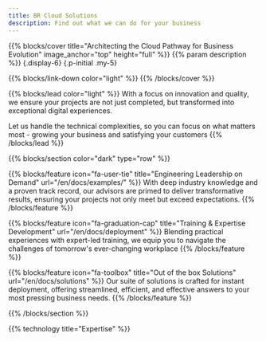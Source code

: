 ```yaml
---
title: BR Cloud Solutions
description: Find out what we can do for your business
---
```


{{% blocks/cover title="Architecting the Cloud Pathway for Business Evolution" image_anchor="top" height="full" %}}
{{% param description %}}
{.display-6}
{.p-initial .my-5}

{{% blocks/link-down color="light" %}}
{{% /blocks/cover %}}

{{% blocks/lead color="light" %}}
With a focus on innovation and quality, we ensure your projects are not just completed, but transformed into exceptional digital experiences.

Let us handle the technical complexities, so you can focus on what matters most - growing your business and satisfying your customers
{{% /blocks/lead %}}

{{% blocks/section color="dark" type="row" %}}

{{% blocks/feature icon="fa-user-tie" title="Engineering Leadership on Demand" url="/en/docs/examples/" %}}
With deep industry knowledge and a proven track record, our advisors are primed to deliver transformative results, ensuring your projects not only meet but exceed expectations.
{{% /blocks/feature %}}


{{% blocks/feature icon="fa-graduation-cap" title="Training & Expertise Development" url="/en/docs/deployment" %}}
Blending practical experiences with expert-led training, we equip you to navigate the challenges of tomorrow's ever-changing workplace
{{% /blocks/feature %}}


{{% blocks/feature icon="fa-toolbox" title="Out of the box Solutions" url="/en/docs/solutions" %}}
Our suite of solutions is crafted for instant deployment, offering streamlined, efficient, and effective answers to your most pressing business needs.
{{% /blocks/feature %}}

{{% /blocks/section %}}


{{% technology title="Expertise" %}}